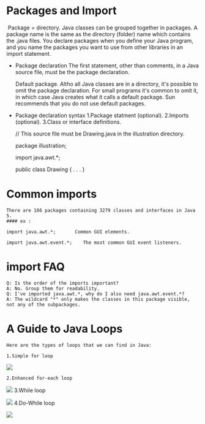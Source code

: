 # Packages and Import
![]()
    Package = directory. Java classes can be grouped together in packages. A package name is the same as the directory (folder) name which contains the .java files. You declare packages when you define your Java program, and you name the packages you want to use from other libraries in an import statement.

* Package declaration 
    The first statement, other than comments, in a Java source file, must be the package declaration.

    Default package. Altho all Java classes are in a directory, it's possible to omit the package declaration. For small programs it's common to omit it, in which case Java creates what it calls a default package. Sun recommends that you do not use default packages.
* Package declaration syntax
    1.Package statment (optional).
    2.Imports (optional).
    3.Class or interface definitions.

    // This source file must be Drawing.java in the illustration directory.

    package illustration;

    import java.awt.*;

    public class Drawing {
        . . .
    }
# Common imports
    There are 166 packages containing 3279 classes and interfaces in Java 5.
    #### ex :

    import java.awt.*;	     Common GUI elements.

    import java.awt.event.*;	The most common GUI event listeners.

# import FAQ
    Q: Is the order of the imports important?
    A: No. Group them for readability.
    Q: I've imported java.awt.*, why do I also need java.awt.event.*?
    A: The wildcard "*" only makes the classes in this package visible, not any of the subpackages.

# A Guide to Java Loops
    Here are the types of loops that we can find in Java:

    1.Simple for loop
![](https://media.geeksforgeeks.org/wp-content/uploads/20191108131134/For-Loop.jpg)

    2.Enhanced for-each loop
 ![](https://1.bp.blogspot.com/-sbcx1gZN5Zs/XPeFw4TNCdI/AAAAAAAAU9A/d37MRLD2RsMX7DyiFc9DglQn27VtAvVZACLcBGAs/w1200-h630-p-k-no-nu/The%2BEnhanced%2Bfor%2Bloop%2Bin%2BJava%2B-%2BHostmann%2Bbook.png)
    3.While loop

![](https://media.geeksforgeeks.org/wp-content/uploads/20191118164726/While-Loop-GeeksforGeeks.jpg)
    4.Do-While loop

 ![](https://media.geeksforgeeks.org/wp-content/uploads/20191118154342/do-while-Loop-GeeksforGeeks2.jpg)
